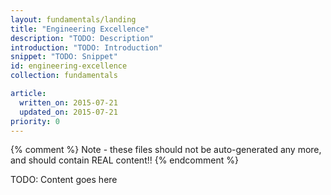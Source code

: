 ```yaml
---
layout: fundamentals/landing
title: "Engineering Excellence"
description: "TODO: Description"
introduction: "TODO: Introduction"
snippet: "TODO: Snippet"
id: engineering-excellence
collection: fundamentals

article:
  written_on: 2015-07-21
  updated_on: 2015-07-21
priority: 0
---
```


{% comment %}
Note - these files should not be auto-generated any more, and should contain
REAL content!!
{% endcomment %}

TODO: Content goes here

